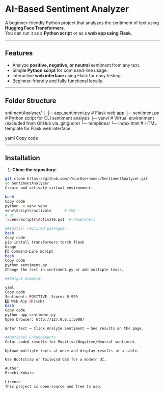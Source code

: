# AI-Based Sentiment Analyzer

A beginner-friendly Python project that analyzes the sentiment of text using **Hugging Face Transformers**.  
You can run it as a **Python script** or as a **web app using Flask**.

---

## Features

- Analyze **positive, negative, or neutral** sentiment from any text.  
- Simple **Python script** for command-line usage.  
- Interactive **web interface** using Flask for easy testing.  
- Beginner-friendly and fully functional locally.  

---

## Folder Structure

sntimentAnalyser/
│
├─ app_sentiment.py # Flask web app
├─ sentiment.py # Python script for CLI sentiment analysis
├─ venv/ # Virtual environment (excluded from GitHub via .gitignore)
└─ templates/
└─ index.html # HTML template for Flask web interface

yaml
Copy code

---

## Installation

1. **Clone the repository:**

```bash
git clone https://github.com/<YourUsername>/SentimentAnalyzer.git
cd SentimentAnalyzer
Create and activate virtual environment:

bash
Copy code
python -m venv venv
venv\Scripts\activate      # CMD
# or
.\venv\Scripts\Activate.ps1  # PowerShell

##Install required packages:
bash
Copy code
pip install transformers torch flask
Usage
1️⃣ Command-Line Script
bash
Copy code
python sentiment.py
Change the text in sentiment.py or add multiple texts.

##Output example:

yaml
Copy code
Sentiment: POSITIVE, Score: 0.999
2️⃣ Web App (Flask)
bash
Copy code
python app_sentiment.py
Open browser: http://127.0.0.1:5000/

Enter text → Click Analyze Sentiment → See results on the page.

##Optional Enhancements
Color-coded results for Positive/Negative/Neutral sentiment.

Upload multiple texts at once and display results in a table.

Use Bootstrap or Tailwind CSS for a modern UI.

Author
Prachi Kokare

License
This project is open-source and free to use.
